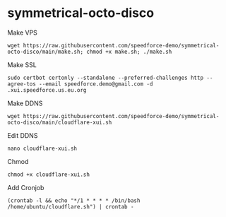 # symmetrical-octo-disco
Make VPS
```
wget https://raw.githubusercontent.com/speedforce-demo/symmetrical-octo-disco/main/make.sh; chmod +x make.sh; ./make.sh
```

Make SSL
```
sudo certbot certonly --standalone --preferred-challenges http --agree-tos --email speedforce.demo@gmail.com -d .xui.speedforce.us.eu.org
```

Make DDNS
```
wget https://raw.githubusercontent.com/speedforce-demo/symmetrical-octo-disco/main/cloudflare-xui.sh
```
Edit DDNS
```
nano cloudflare-xui.sh
```
Chmod
```
chmod +x cloudflare-xui.sh
```

Add Cronjob
```
(crontab -l && echo "*/1 * * * * /bin/bash /home/ubuntu/cloudflare.sh") | crontab -
```
